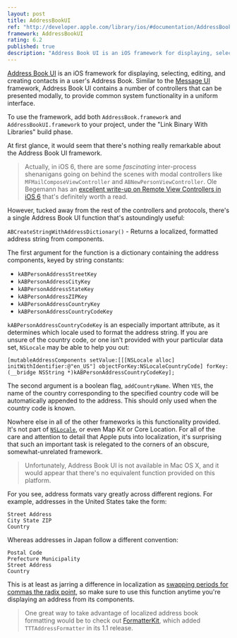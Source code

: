 ```yaml
---
layout: post
title: AddressBookUI
ref: "http://developer.apple.com/library/ios/#documentation/AddressBookUI/Reference/AddressBookUI_Framework/_index.html"
framework: AddressBookUI
rating: 6.2
published: true
description: "Address Book UI is an iOS framework for displaying, selecting, editing, and creating contacts in a user's Address Book. Similar to the Message UI framework, Address Book UI contains a number of controllers that can be presented modally, to provide common system functionality in a uniform interface."
---
```


[Address Book UI](http://developer.apple.com/library/ios/#documentation/AddressBookUI/Reference/AddressBookUI_Framework/_index.html) is an iOS framework for displaying, selecting, editing, and creating contacts in a user's Address Book. Similar to the [Message UI](http://developer.apple.com/library/ios/#documentation/MessageUI/Reference/MessageUI_Framework_Reference/_index.html) framework, Address Book UI contains a number of controllers that can be presented modally, to provide common system functionality in a uniform interface.

To use the framework, add both `AddressBook.framework` and `AddressBookUI.framework` to your project, under the "Link Binary With Libraries" build phase.

At first glance, it would seem that there's nothing really remarkable about the Address Book UI framework.

> Actually, in iOS 6, there are some _fascinating_ inter-process shenanigans going on behind the scenes with modal controllers like `MFMailComposeViewController` and `ABNewPersonViewController`. Ole Begemann has an [excellent write-up on Remote View Controllers in iOS 6](http://oleb.net/blog/2012/10/remote-view-controllers-in-ios-6/) that's definitely worth a read.

However, tucked away from the rest of the controllers and protocols, there's a single Address Book UI function that's astoundingly useful:

`ABCreateStringWithAddressDictionary()` - Returns a localized, formatted address string from components.

The first argument for the function is a dictionary containing the address components, keyed by string constants:

- `kABPersonAddressStreetKey`
- `kABPersonAddressCityKey`
- `kABPersonAddressStateKey`
- `kABPersonAddressZIPKey`
- `kABPersonAddressCountryKey`
- `kABPersonAddressCountryCodeKey`

`kABPersonAddressCountryCodeKey` is an especially important attribute, as it determines which locale used to format the address string. If you are unsure of the country code, or one isn't provided with your particular data set, `NSLocale` may be able to help you out:

~~~{objective-c}
[mutableAddressComponents setValue:[[[NSLocale alloc] initWithIdentifier:@"en_US"] objectForKey:NSLocaleCountryCode] forKey:(__bridge NSString *)kABPersonAddressCountryCodeKey];
~~~

The second argument is a boolean flag, `addCountryName`. When `YES`, the name of the country corresponding to the specified country code will be automatically appended to the address. This should only used when the country code is known.

Nowhere else in all of the other frameworks is this functionality provided. It's not part of [`NSLocale`](http://nshipster.com/nslocale/), or even Map Kit or Core Location. For all of the care and attention to detail that Apple puts into localization, it's surprising that such an important task is relegated to the corners of an obscure, somewhat-unrelated framework.

> Unfortunately, Address Book UI is not available in Mac OS X, and it would appear that there's no equivalent function provided on this platform.

For you see, address formats vary greatly across different regions. For example, addresses in the United States take the form:

    Street Address
    City State ZIP
    Country

Whereas addresses in Japan follow a different convention:

    Postal Code
    Prefecture Municipality
    Street Address
    Country

This is at least as jarring a difference in localization as [swapping periods for commas the radix point](http://en.wikipedia.org/wiki/Decimal_mark#Hindu.E2.80.93Arabic_numeral_system), so make sure to use this function anytime you're displaying an address from its components.

> One great way to take advantage of localized address book formatting would be to check out [FormatterKit](https://github.com/mattt/FormatterKit), which added `TTTAddressFormatter` in its 1.1 release.
